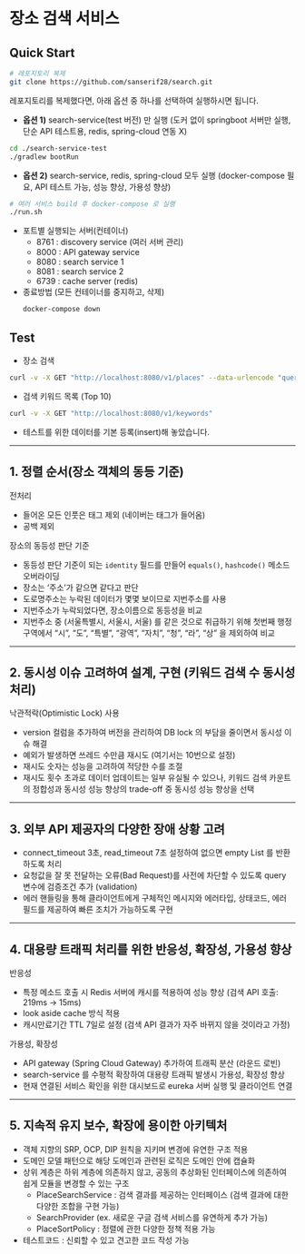 # 장소 검색 서비스

## Quick Start

```bash
# 레포지토리 복제
git clone https://github.com/sanserif28/search.git
```

레포지토리를 복제했다면, 아래 옵션 중 하나를 선택하여 실행하시면 됩니다.

- **옵션 1)** search-service(test 버전) 만 실행 (도커 없이 springboot 서버만 실행, 단순 API 테스트용, redis, spring-cloud 연동 X)

```bash
cd ./search-service-test
./gradlew bootRun
```

- **옵션 2)** search-service, redis, spring-cloud 모두 실행 (docker-compose 필요, API 테스트 가능, 성능 향상, 가용성 향상)

```bash
# 여러 서비스 build 후 docker-compose 로 실행
./run.sh
```

- 포트별 실행되는 서버(컨테이너)
  - 8761 : discovery service (여러 서버 관리)
  - 8000 : API gateway service
  - 8080 : search service 1
  - 8081 : search service 2
  - 6739 : cache server (redis)
- 종료방법 (모든 컨테이너를 중지하고, 삭제)
  ```bash
  docker-compose down
  ```

## Test

- 장소 검색

```bash
curl -v -X GET "http://localhost:8080/v1/places" --data-urlencode "query=파스타"
```

- 검색 키워드 목록 (Top 10)

```bash
curl -v -X GET "http://localhost:8080/v1/keywords"
```

- 테스트를 위한 데이터를 기본 등록(insert)해 놓았습니다.

---

## 1. 정렬 순서(장소 객체의 동등 기준)

전처리

- 들어온 모든 인풋은 태그 제외 (네이버는 태그가 들어옴)
- 공백 제외

장소의 동등성 판단 기준

- 동등성 판단 기준이 되는 `identity` 필드를 만들어 `equals()`, `hashcode()` 메소드 오버라이딩
- 장소는 ‘주소’가 같으면 같다고 판단
- 도로명주소는 누락된 데이터가 몇몇 보이므로 지번주소를 사용
- 지번주소가 누락되었다면, 장소이름으로 동등성을 비교
- 지번주소 중 (서울특별시, 서울시, 서울) 를 같은 것으로 취급하기 위해 첫번째 행정구역에서 “시”, “도”, “특별”, “광역”, “자치”, “청”, “라”, “상” 을 제외하여 비교

---

## 2. 동시성 이슈 고려하여 설계, 구현 (키워드 검색 수 동시성 처리)

낙관적락(Optimistic Lock) 사용

- version 컬럼을 추가하여 버전을 관리하여 DB lock 의 부담을 줄이면서 동시성 이슈 해결
- 예외가 발생하면 쓰레드 수만큼 재시도 (여기서는 10번으로 설정)
- 재시도 숫자는 성능을 고려하여 적당한 수를 조절
- 재시도 횟수 초과로 데이터 업데이트는 일부 유실될 수 있으나, 키워드 검색 카운트의 정합성과 동시성 성능 향상의 trade-off 중 동시성 성능 향상을 선택

---

## 3. 외부 API 제공자의 다양한 장애 상황 고려

- connect_timeout 3초, read_timeout 7초 설정하여 없으면 empty List 를 반환하도록 처리
- 요청값을 잘 못 전달하는 오류(Bad Request)를 사전에 차단할 수 있도록 query 변수에 검증조건 추가 (validation)
- 에러 핸들링을 통해 클라이언트에게 구체적인 메시지와 에러타입, 상태코드, 에러 필드를 제공하여 빠른 조치가 가능하도록 구현

---

## 4. 대용량 트래픽 처리를 위한 반응성, 확장성, 가용성 향상

반응성

- 특정 메소드 호출 시 Redis 서버에 캐시를 적용하여 성능 향상 (검색 API 호출: 219ms → 15ms)
- look aside cache 방식 적용
- 캐시만료기간 TTL 7일로 설정 (검색 API 결과가 자주 바뀌지 않을 것이라고 가정)

가용성, 확장성

- API gateway (Spring Cloud Gateway) 추가하여 트래픽 분산 (라운드 로빈)
- search-service 를 수평적 확장하여 대용량 트래픽 발생시 가용성, 확장성 향상
- 현재 연결된 서비스 확인을 위한 대시보드로 eureka 서버 실행 및 클라이언트 연결

---

## 5. 지속적 유지 보수, 확장에 용이한 아키텍처

- 객체 지향의 SRP, OCP, DIP 원칙을 지키며 변경에 유연한 구조 적용
- 도메인 모델 패턴으로 해당 도메인과 관련된 로직은 도메인 안에 캡슐화
- 상위 계층은 하위 계층에 의존하지 않고, 공동의 추상화된 인터페이스에 의존하여 쉽게 모듈을 변경할 수 있는 구조
  - PlaceSearchService : 검색 결과를 제공하는 인터페이스 (검색 결과에 대한 다양한 조합을 구현 가능)
  - SearchProvider (ex. 새로운 구글 검색 서비스를 유연하게 추가 가능)
  - PlaceSortPolicy : 정렬에 관한 다양한 정책 적용 가능
- 테스트코드 : 신뢰할 수 있고 견고한 코드 작성 가능
